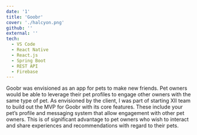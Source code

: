 ```yaml
---
date: '1'
title: 'Goobr'
cover: './halcyon.png'
github: ''
external: ''
tech:
  - VS Code
  - React Native
  - React.js
  - Spring Boot
  - REST API
  - Firebase
---
```


Goobr was envisioned as an app for pets to make new friends. Pet owners would be able to leverage their pet profiles to engage other owners with the same type of pet. As envisioned by the client, I was part of starting XII team to build out the MVP for Goobr with its core features. These include your pet’s profile and messaging system that allow engagement with other pet owners. This is of significant advantage to pet owners who wish to interact and share experiences and recommendations with regard to their pets.
